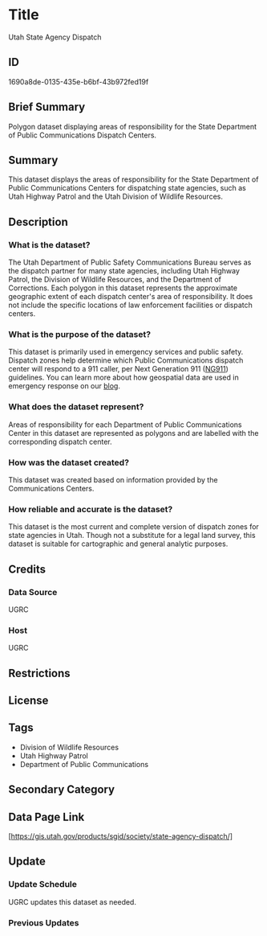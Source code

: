 # Title

Utah State Agency Dispatch

<!--- thought: should the title be "Utah State Agency Dispatch Zones"? Wondering if people might think this is a points layer with the dispatch centers, rather than a polygon layer of the dispatch jurisdictions. -->

## ID

1690a8de-0135-435e-b6bf-43b972fed19f

## Brief Summary

Polygon dataset displaying areas of responsibility for the State Department of Public Communications Dispatch Centers.

<!--- I've noticed the metadata always describes these zones as "areas of responsibility" rather than "jurisdictions" and I was curious if that was just the verbiage used, or if there is a specific reason for that. -->

## Summary

This dataset displays the areas of responsibility for the State Department of Public Communications Centers for dispatching state agencies, such as Utah Highway Patrol and the Utah Division of Wildlife Resources.

## Description

### What is the dataset?

The Utah Department of Public Safety Communications Bureau serves as the dispatch partner for many state agencies, including Utah Highway Patrol, the Division of Wildlife Resources, and the Department of Corrections. Each polygon in this dataset represents the approximate geographic extent of each dispatch center's area of responsibility. It does not include the specific locations of law enforcement facilities or dispatch centers.

### What is the purpose of the dataset?

This dataset is primarily used in emergency services and public safety. Dispatch zones help determine which Public Communications dispatch center will respond to a 911 caller, per Next Generation 911 ([NG911](https://www.911.gov/issues/ng911/)) guidelines. You can learn more about how geospatial data are used in emergency response on our [blog](https://gis.utah.gov/blog/2021-04-09-ugrc-ng911-update/).

### What does the dataset represent?

Areas of responsibility for each Department of Public Communications Center in this dataset are represented as polygons and are labelled with the corresponding dispatch center.

### How was the dataset created?

This dataset was created based on information provided by the Communications Centers.

<!--- Did we create this dataset? It seemed like we did, but I wasn't too sure. -->

### How reliable and accurate is the dataset?

This dataset is the most current and complete version of dispatch zones for state agencies in Utah. Though not a substitute for a legal land survey, this dataset is suitable for cartographic and general analytic purposes.

## Credits

### Data Source

UGRC

### Host

UGRC

## Restrictions

## License

## Tags

- Division of Wildlife Resources
- Utah Highway Patrol
- Department of Public Communications

## Secondary Category

## Data Page Link

[https://gis.utah.gov/products/sgid/society/state-agency-dispatch/]

## Update

### Update Schedule

UGRC updates this dataset as needed.

<!--- Is there more to this update schedule than "as needed"? Do we receive updates from a specific government entity? -->

### Previous Updates
